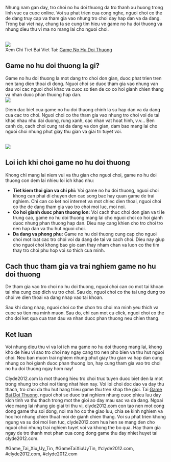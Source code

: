 <p>Nhung nam gan day, tro choi no hu doi thuong da tro thanh xu huong trong linh vuc ca cuoc online. Voi su phat trien cua cong nghe, nguoi choi co the de dang truy cap va tham gia vao nhung tro choi day hap dan va da dang. Trong bai viet nay, chung ta se cung tim hieu ve game no hu doi thuong va nhung dieu thu vi ma no mang lai cho nguoi choi.</p><br><img src="https://clyde2012.com/wp-content/uploads/2025/02/game-no-hu-doi-thuong-11.webp"></br>
Xem Chi Tiet Bai Viet Tai: <a href="https://clyde2012.com/game-no-hu-doi-thuong/">Game No Hu Doi Thuong</a><h2>Game no hu doi thuong la gi?</h2><p>Game no hu doi thuong la mot dang tro choi don gian, duoc phat trien tren nen tang dien thoai di dong. Nguoi choi se duoc tham gia vao nhung van dau voi cac nguoi choi khac va cuoc so tien de co co hoi gianh chien thang va nhan duoc phan thuong hap dan.<br><img src="https://clyde2012.com/wp-content/uploads/2025/02/game-no-hu-doi-thuong-10.webp"></br><p>Diem dac biet cua game no hu doi thuong chinh la su hap dan va da dang cua cac tro choi. Nguoi choi co the tham gia vao nhung tro choi voi de tai khac nhau nhu dai duong, rung xanh, cac nhan vat hoat hinh, v.v... Ben canh do, cach choi cung rat da dang va don gian, dam bao mang lai cho nguoi choi nhung phut giay thu gian va giai tri tuyet voi.</p><br><img src="https://clyde2012.com/wp-content/uploads/2025/02/game-no-hu-doi-thuong-12.webp"></br><h2>Loi ich khi choi game no hu doi thuong</h2><p>Khong chi mang lai niem vui va thu gian cho nguoi choi, game no hu doi thuong con dem lai nhieu loi ich khac nhu:<ul>
<li><strong>Tiet kiem thoi gian va chi phi:</strong> Voi game no hu doi thuong, nguoi choi khong can phai di chuyen den cac song bac hay quan game de trai nghiem. Chi can co ket noi internet va mot chiec dien thoai, nguoi choi co the de dang tham gia vao tro choi moi luc, moi noi.</li>
<li><strong>Co hoi gianh duoc phan thuong lon:</strong> Voi cach thuc choi don gian va ti le trung cao, game no hu doi thuong mang lai cho nguoi choi co hoi gianh duoc nhung phan thuong hap dan. Dieu nay cang khien cho tro choi tro nen hap dan va thu hut nguoi choi.</li>
<li><strong>Da dang va phong phu:</strong> Game no hu doi thuong cung cap cho nguoi choi mot loat cac tro choi voi da dang de tai va cach choi. Dieu nay giup cho nguoi choi khong bao gio cam thay nham chan va luon co the tim thay tro choi phu hop voi so thich cua minh.</li>
</ul><h2>Cach thuc tham gia va trai nghiem game no hu doi thuong</h2><p>De tham gia vao tro choi no hu doi thuong, nguoi choi can co mot tai khoan tai nha cung cap dich vu tro choi. Sau do, nguoi choi co the tai ung dung tro choi ve dien thoai va dang nhap vao tai khoan.</p><p>Sau khi dang nhap, nguoi choi co the chon tro choi ma minh yeu thich va cuoc so tien ma minh muon. Sau do, chi can mot cu click, nguoi choi co the cho doi ket qua cua tran dau va nhan duoc phan thuong neu chien thang.<h2>Ket luan</h2><p>Voi nhung dieu thu vi va loi ich ma game no hu doi thuong mang lai, khong kho de hieu vi sao tro choi nay ngay cang tro nen pho bien va thu hut nguoi choi. Neu ban muon trai nghiem nhung phut giay thu gian va hap dan cung nhung co hoi gianh duoc phan thuong lon, hay cung tham gia vao tro choi no hu doi thuong ngay hom nay!</p><p>Clyde2012.com la mot thuong hieu tro choi truc tuyen duoc biet den la mot trong nhung tro choi noi tieng nhat hien nay. Voi loi choi doc dao va day thu thach, tro choi da thu hut hang trieu game thu tren khap the gioi. Tai <a href="https://clyde2012.com/">Game Bai Doi Thuong</a>, nguoi choi se duoc trai nghiem nhung cuoc phieu luu day kich tinh va thu thach trong mot the gioi ao day mau sac va da dang. Ngoai viec mang lai nhung gio giai tri thu vi, clyde2012.com con tao nen mot cong dong game thu soi dong, noi ma ho co the giao luu, chia se kinh nghiem va hoc hoi nhung chien thuat moi de gianh chien thang. Voi su phat trien khong ngung va su doi moi lien tuc, clyde2012.com hua hen se mang den cho nguoi choi nhung trai nghiem tuyet voi va khong the bo qua. Hay tham gia ngay de tro thanh mot phan cua cong dong game thu day nhiet huyet tai clyde2012.com.</p>
#Game_Tai_Xiu_Uy_Tin, #GameTaiXiuUyTin, #clyde2012.com, #clyde2012.com, #clyde2012.com
